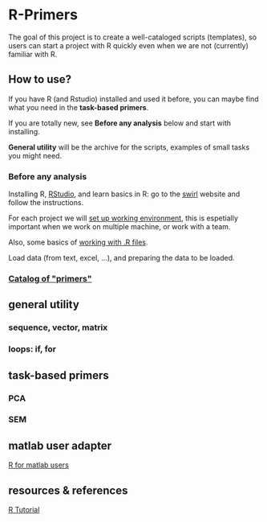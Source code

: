 # R-Primers 


The goal of this project is to create a well-cataloged scripts (templates), so users can start a project with R quickly even when we are not (currently) familiar with R. 

## How to use?

If you have R (and Rstudio) installed and used it before, you can maybe find what you need in the **task-based primers**.

If you are totally new, see **Before any analysis** below and start with installing.

**General utility** will be the archive for the scripts, examples of small tasks you might need. 

### Before any analysis
Installing R, [RStudio](https://www.rstudio.com/home/), and learn basics in R: go to the [swirl](http://swirlstats.com/students.html) website and follow the instructions.

 For each project we will [set up working environment](), this is espetially important when we work on multiple machine, or work with a team.
     
 Also, some basics of [working with .R files](). 
 
 Load data (from text, excel, ...), and preparing the data to be loaded.

### [Catalog of "primers"]()

## general utility
### sequence, vector, matrix
### loops: if, for

## task-based primers
### PCA
### SEM


## matlab user adapter
[R for matlab users](http://mathesaurus.sourceforge.net/octave-r.html)

## resources & references
[R Tutorial](http://www.r-tutor.com/)

